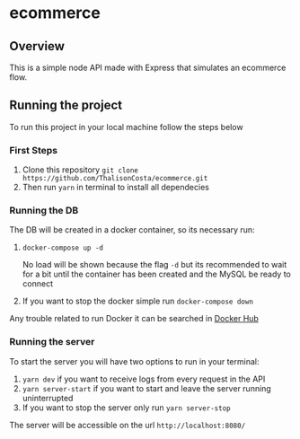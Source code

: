 # ecommerce

## Overview
This is a simple node API made with Express that simulates an ecommerce flow.

## Running the project
To run this project in your local machine follow the steps below
### First Steps
  1. Clone this repository ```git clone https://github.com/ThalisonCosta/ecommerce.git```
  2. Then run ```yarn``` in terminal to install all dependecies
  
### Running the DB
The DB will be created in a docker container, so its necessary run:
  1. ```docker-compose up -d``` 
    
      No load will be shown because the flag ```-d``` but its recommended to wait for a bit until the container has been created and the MySQL be ready to connect

  2. If you want to stop the docker simple run ```docker-compose down```
  
Any trouble related to run Docker it can be searched in <a href="https://hub.docker.com" target="_blank">Docker Hub</a>
### Running the server 
  To start the server you will have two options to run in your terminal:
  1.  ```yarn dev```  if you want to receive logs from every request in the API
  2.  ```yarn server-start``` if you want to start and leave the server running uninterrupted
  3.  If you want to stop the server only run ```yarn server-stop```

The server will be accessible on the url ```http://localhost:8080/```
